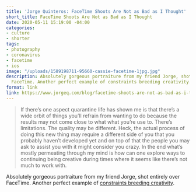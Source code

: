 ```yaml
---
title: 'Jorge Quinteros: FaceTime Shoots Are Not as Bad as I Thought'
short_title: FaceTime Shoots Are Not as Bad as I Thought
date: 2020-05-11 15:19:00 -04:00
categories:
- culture
- shorter
tags:
- photography
- coronavirus
- facetime
- ios
image: "/uploads/1589198711-95660-cassie-facetime-1jpg.jpg"
description: Absolutely gorgeous portraiture from my friend Jorge, shot entirely over
  FaceTime. Another perfect example of constraints breeding creativity.
format: link
link: https://www.jorgeq.com/blog/facetime-shoots-are-not-as-bad-as-i-thought?utm_source=feedburner&utm_medium=feed&utm_campaign=Feed%253A+jorgequinterosphotoblog+%2528Jorge+Quinteros%2529
---
```


> If there’s one aspect quarantine life has shown me is that there’s a wide orbit of things you’ll refrain from wanting to do because the results may not come close to what what you’re use to. There’s limitations. The quality may be different. Heck, the actual process of doing this new thing may require a different side of you that you probably haven’t developed yet and on top of that the people you may ask to assist you with it might consider you crazy. In the end what’s mostly permeating through my mind is how can one explore ways to continuing being creative during times where it seems like there’s not much to work with.

Absolutely gorgeous portraiture from my friend Jorge, shot entirely over FaceTime. Another perfect example of [constraints breeding creativity](https://headrush.typepad.com/creating_passionate_users/2005/12/creativity_on_s.html).
